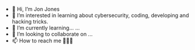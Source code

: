 - 👋 Hi, I’m Jon Jones
- 👀 I’m interested in learning about cybersecurity, coding, developing and hacking tricks.
- 🌱 I’m currently learning... ...
- 💞️ I’m looking to collaborate on ...
- 📫 How to reach me 🤷🏽‍♂️

<!---
JimmyChoo52/JimmyChoo52 is a ✨ special ✨ repository because its `README.md` (this file) appears on your GitHub profile.
You can click the Preview link to take a look at your changes.
--->
